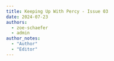 ```yaml
---
title: Keeping Up With Percy - Issue 03
date: 2024-07-23
authors:
  - zoe-schaefer
  - admin
author_notes:
  - "Author"
  - "Editor"
---
```


